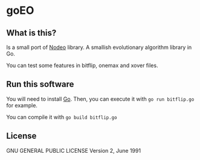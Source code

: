 # goEO

## What is this?
Is a small port of [Nodeo](https://github.com/JJ/nodeo) library.
A smallish evolutionary algorithm library in Go.

You can test some features in bitflip, onemax and xover files.

## Run this software
You will need to install [Go](https://golang.org/). Then, you can execute it with ``go run bitflip.go`` for example.

You can compile it with ``go build bitflip.go``

## License
GNU GENERAL PUBLIC LICENSE
   Version 2, June 1991
